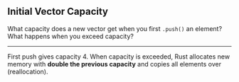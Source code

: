 ## Initial Vector Capacity

What capacity does a new vector get when you first `.push()` an element? What happens when you exceed capacity?

---

First push gives capacity 4. When capacity is exceeded, Rust allocates new memory with **double the previous capacity** and copies all elements over (reallocation).

